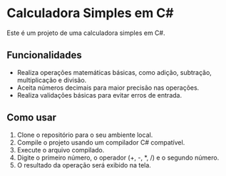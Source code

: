 # Calculadora Simples em C#

Este é um projeto de uma calculadora simples em C#.

## Funcionalidades

- Realiza operações matemáticas básicas, como adição, subtração, multiplicação e divisão.
- Aceita números decimais para maior precisão nas operações.
- Realiza validações básicas para evitar erros de entrada.

## Como usar

1. Clone o repositório para o seu ambiente local.
2. Compile o projeto usando um compilador C# compatível.
3. Execute o arquivo compilado.
4. Digite o primeiro número, o operador (+, -, *, /) e o segundo número.
5. O resultado da operação será exibido na tela.

